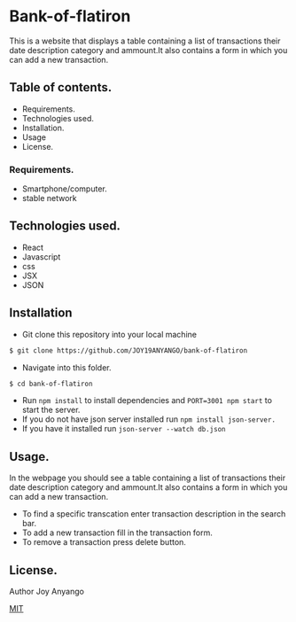 # Bank-of-flatiron
This is a website that displays a table containing a list of transactions their date description category and ammount.It also contains a form in which you can add a new transaction.

## Table of contents.
* Requirements.
* Technologies used.
* Installation.
* Usage
* License.

### Requirements.
* Smartphone/computer.
* stable network

## Technologies used.
* React
* Javascript
* css
* JSX
* JSON
## Installation
* Git clone this repository into your local machine
```bash
$ git clone https://github.com/JOY19ANYANGO/bank-of-flatiron
```
* Navigate into this folder.
```bash
$ cd bank-of-flatiron
```
* Run `npm install` to install dependencies and `PORT=3001 npm start` to start the server.
* If you do not have json server installed run `npm install json-server.`
* If you have it installed run `json-server --watch db.json`

## Usage.
In the webpage you should see a table containing a list of transactions their date description category and ammount.It also contains a form in which you can add a new transaction.
* To find a specific transcation enter transaction description in the search bar.
* To add a new transaction fill in the transaction form.
* To remove a transaction press delete button.

## License.
Author Joy Anyango

[MIT](https://choosealicense.com/licenses/mit/)